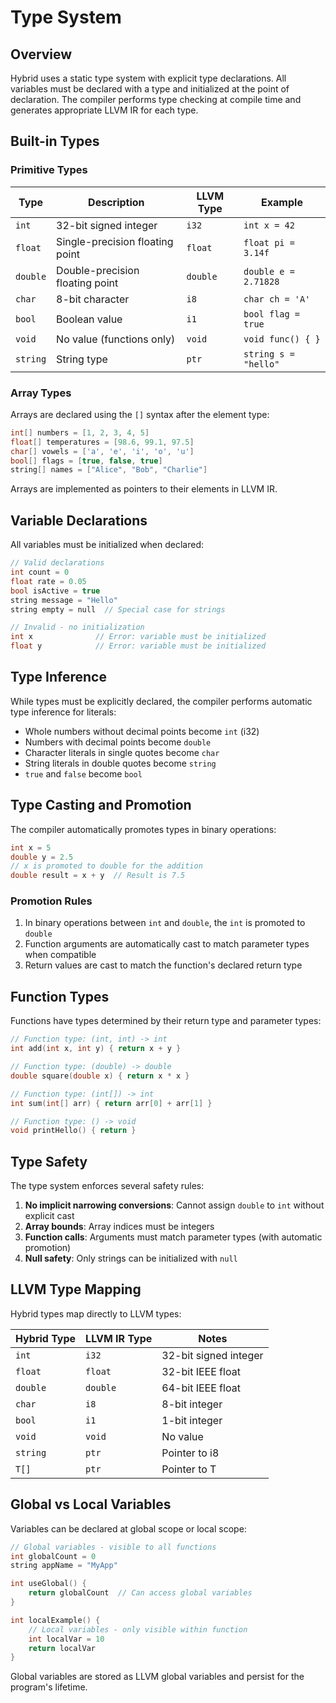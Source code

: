 # Type System

## Overview

Hybrid uses a static type system with explicit type declarations. All variables must be declared with a type and initialized at the point of declaration. The compiler performs type checking at compile time and generates appropriate LLVM IR for each type.

## Built-in Types

### Primitive Types

| Type | Description | LLVM Type | Example |
|------|-------------|-----------|---------|
| `int` | 32-bit signed integer | `i32` | `int x = 42` |
| `float` | Single-precision floating point | `float` | `float pi = 3.14f` |
| `double` | Double-precision floating point | `double` | `double e = 2.71828` |
| `char` | 8-bit character | `i8` | `char ch = 'A'` |
| `bool` | Boolean value | `i1` | `bool flag = true` |
| `void` | No value (functions only) | `void` | `void func() { }` |
| `string` | String type | `ptr` | `string s = "hello"` |

### Array Types

Arrays are declared using the `[]` syntax after the element type:

```c
int[] numbers = [1, 2, 3, 4, 5]
float[] temperatures = [98.6, 99.1, 97.5]
char[] vowels = ['a', 'e', 'i', 'o', 'u']
bool[] flags = [true, false, true]
string[] names = ["Alice", "Bob", "Charlie"]
```

Arrays are implemented as pointers to their elements in LLVM IR.

## Variable Declarations

All variables must be initialized when declared:

```c
// Valid declarations
int count = 0
float rate = 0.05
bool isActive = true
string message = "Hello"
string empty = null  // Special case for strings

// Invalid - no initialization
int x              // Error: variable must be initialized
float y            // Error: variable must be initialized
```

## Type Inference

While types must be explicitly declared, the compiler performs automatic type inference for literals:

- Whole numbers without decimal points become `int` (i32)
- Numbers with decimal points become `double`
- Character literals in single quotes become `char`
- String literals in double quotes become `string`
- `true` and `false` become `bool`

## Type Casting and Promotion

The compiler automatically promotes types in binary operations:

```c
int x = 5
double y = 2.5
// x is promoted to double for the addition
double result = x + y  // Result is 7.5
```

### Promotion Rules

1. In binary operations between `int` and `double`, the `int` is promoted to `double`
2. Function arguments are automatically cast to match parameter types when compatible
3. Return values are cast to match the function's declared return type

## Function Types

Functions have types determined by their return type and parameter types:

```c
// Function type: (int, int) -> int
int add(int x, int y) { return x + y }

// Function type: (double) -> double
double square(double x) { return x * x }

// Function type: (int[]) -> int
int sum(int[] arr) { return arr[0] + arr[1] }

// Function type: () -> void
void printHello() { return }
```

## Type Safety

The type system enforces several safety rules:

1. **No implicit narrowing conversions**: Cannot assign `double` to `int` without explicit cast
2. **Array bounds**: Array indices must be integers
3. **Function calls**: Arguments must match parameter types (with automatic promotion)
4. **Null safety**: Only strings can be initialized with `null`

## LLVM Type Mapping

Hybrid types map directly to LLVM types:

| Hybrid Type | LLVM IR Type | Notes |
|-------------|--------------|-------|
| `int` | `i32` | 32-bit signed integer |
| `float` | `float` | 32-bit IEEE float |
| `double` | `double` | 64-bit IEEE float |
| `char` | `i8` | 8-bit integer |
| `bool` | `i1` | 1-bit integer |
| `void` | `void` | No value |
| `string` | `ptr` | Pointer to i8 |
| `T[]` | `ptr` | Pointer to T |

## Global vs Local Variables

Variables can be declared at global scope or local scope:

```c
// Global variables - visible to all functions
int globalCount = 0
string appName = "MyApp"

int useGlobal() {
    return globalCount  // Can access global variables
}

int localExample() {
    // Local variables - only visible within function
    int localVar = 10
    return localVar
}
```

Global variables are stored as LLVM global variables and persist for the program's lifetime.
